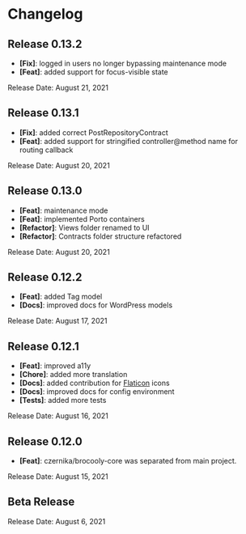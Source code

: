 # Changelog

## Release 0.13.2

* **[Fix]**: logged in users no longer bypassing maintenance mode
* **[Feat]**: added support for focus-visible state

Release Date: August 21, 2021

## Release 0.13.1

* **[Fix]**: added correct PostRepositoryContract
* **[Feat]**: added support for stringified controller@method name for routing callback

Release Date: August 20, 2021

## Release 0.13.0

* **[Feat]**: maintenance mode
* **[Feat]**: implemented Porto containers
* **[Refactor]**: Views folder renamed to UI
* **[Refactor]**: Contracts folder structure refactored

Release Date: August 20, 2021

## Release 0.12.2

* **[Feat]**: added Tag model
* **[Docs]**: improved docs for WordPress models

Release Date: August 17, 2021

## Release 0.12.1

* **[Feat]**: improved a11y
* **[Chore]**: added more translation
* **[Docs]**: added contribution for [Flaticon](https://www.flaticon.com/) icons
* **[Docs]**: improved docs for config environment
* **[Tests]**: added more tests

Release Date: August 16, 2021

## Release 0.12.0

* **[Feat]**: czernika/brocooly-core was separated from main project.

Release Date: August 15, 2021

## Beta Release

Release Date: August 6, 2021
